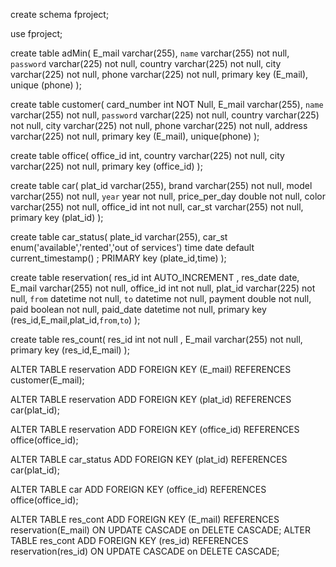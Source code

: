 create schema fproject;

use fproject;

create table adMin(
E_mail varchar(255),
`name` varchar(255) not null,
`password` varchar(225) not null,
country varchar(225) not null,
city  varchar(225) not null,
phone  varchar(225) not null,
primary key (E_mail),
unique (phone)
);

create table customer(
card_number int NOT Null,
E_mail varchar(255),
`name` varchar(255) not null,
`password` varchar(225) not null,
country varchar(225) not null,
city  varchar(225) not null,
phone  varchar(225) not null,
address  varchar(225) not null,
primary key (E_mail),
unique(phone)
);


create table office(
office_id int,
country varchar(225) not null,
city  varchar(225) not null,
primary key (office_id)
);


create table car(
plat_id varchar(255),
brand varchar(255) not null,
model varchar(255) not null,
`year` year not null,
price_per_day double not null,
color varchar(255) not null,
office_id int not null,
car_st varchar(255) not null,
primary key (plat_id)
);


create table car_status(
plate_id varchar(255),
car_st enum('available','rented','out of services')
time date default current_timestamp()	;
 PRIMARY key (plate_id,time)
);

create table reservation(
res_id int AUTO_INCREMENT ,
res_date date,
E_mail varchar(255) not null,
office_id int not null,
plat_id varchar(225) not null,
`from` datetime not null,
`to` datetime not null,
payment  double not null,
paid  boolean not null,
paid_date datetime not null,
primary key (res_id,E_mail,plat_id,`from`,`to`)
);

create table res_count(
res_id int not null ,
E_mail varchar(255) not null,
primary key (res_id,E_mail)
);


ALTER TABLE reservation
ADD FOREIGN KEY (E_mail) REFERENCES customer(E_mail);

ALTER TABLE reservation
ADD FOREIGN KEY (plat_id) REFERENCES car(plat_id);

ALTER TABLE reservation
ADD FOREIGN KEY (office_id) REFERENCES office(office_id);

ALTER TABLE car_status
ADD FOREIGN KEY (plat_id) REFERENCES car(plat_id);

ALTER TABLE car
ADD FOREIGN KEY (office_id) REFERENCES office(office_id);

ALTER TABLE res_cont ADD FOREIGN KEY (E_mail) REFERENCES reservation(E_mail) ON UPDATE CASCADE on DELETE CASCADE;
ALTER TABLE res_cont ADD FOREIGN KEY (res_id) REFERENCES reservation(res_id) ON UPDATE CASCADE on DELETE CASCADE;






